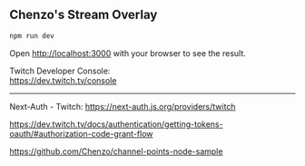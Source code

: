 ## Chenzo's Stream Overlay

```bash
npm run dev
```

Open [http://localhost:3000](http://localhost:3000) with your browser to see the result.


Twitch Developer Console:  
https://dev.twitch.tv/console   


------

Next-Auth - Twitch:
https://next-auth.js.org/providers/twitch


https://dev.twitch.tv/docs/authentication/getting-tokens-oauth/#authorization-code-grant-flow


https://github.com/Chenzo/channel-points-node-sample


